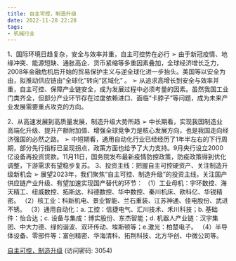 ```yaml
---
title: 自主可控，制造升级
date: 2022-11-28 22:28
tags:
- 机械行业
---
```

1、国际环境日趋复杂，安全与效率并重，自主可控势在必行
➢ 由于新冠疫情、地缘冲突、能源短缺、通胀高企、货币紧缩等多重因素叠加，全球经济增长乏力，2008年金融危机后开始的贸易保护主义与逆全球化进一步抬头。美国等以安全为由，拟推动供应链由“全球化”转向“区域化” 。
➢ 从追求高增长到安全与效率并重，自主可控、保障产业链安全，成为发展过程中必须考量的因素。虽然我国工业门类齐全，但部分产业环节存在过度依赖进口、面临“卡脖子”等问题，成为未来产业发展需要重点攻克的方向。
<!-- more -->
2、从高速发展到高质量发展，制造升级大势所趋
➢ 中长期看，实现我国制造业高端化升级、提升产额附加值、增强全球竞争力是核心发展方向，也是我国走向经济强国的必然之路。
➢ 中短期看，通用自动化行业已经经历了1年半左右的下行周期，部分先行指标已呈现拐点，政策方面也给予了大力支持。9月央行设立2000亿设备再投资贷款。11月11日，国务院发布最新疫情防控政策，防疫政策得到优化调整，下游需求有望稳步复苏。
3、投资主线：把握自主可控硬资产、关注制造升级新机会
➢ 展望2023年，我们聚焦“自主可控、制造升级”的投资主线，关注国产供应链产业升级、有望加速实现国产替代的环节：
（1）工业母机：宇环数控、海天精工、纽威数控、拓斯达、科德数控、华中数控、秦川机床、欧科亿、华锐精密。
（2）核工业：科新机电、景业智能、兰石重装、江苏神通、佳电股份、武进不锈。
（3）通用自动化：a. 工控：信捷电气、汇川技术、禾川科技；b. 基础件：怡合达；c. 设备与集成：博实股份、东杰智能；d. 机器人产业链：汉宇集团、中大力德、绿的谐波、双环传动、埃斯顿等；e.激光：柏楚电子。
（4）半导体设备、零部件等：富创精密、华海清科、拓荆科技、北方华创、中微公司等。

[自主可控，制造升级](https://url12.ctfile.com/f/3948612-735512547-7b5c1e?p=3054)
(访问密码: 3054)
